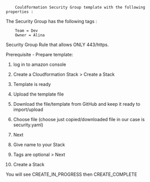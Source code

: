         Couldformation Security Group template with the following properties :

The Security Group has the following tags : 

        Team = Dev
        Owner = Alina

Security Group Rule that allows
        ONLY 443/https.

Prerequisite - Prepare template:

1. log in to amazon console

2. Create a Cloudformation Stack > Create a Stack

3. Template is ready 

4. Upload the template file 

5. Download the file/template from GitHub and keep it ready to import/upload 

6. Choose file (choose just copied/downloaded file in our case is security.yaml) 

7. Next 

8. Give name to your Stack 

9. Tags are optional > Next 

10. Create a Stack 

You will see CREATE_IN_PROGRESS then CREATE_COMPLETE
